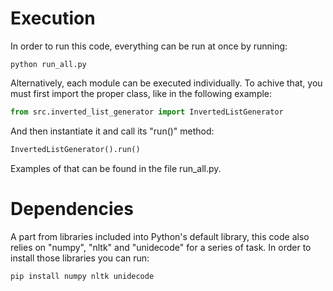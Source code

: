 # Execution

In order to run this code, everything can be run at once by running:

```console
python run_all.py
```

Alternatively, each module can be executed individually. To achive that, you must first import the proper class, like in the following example:

```python
from src.inverted_list_generator import InvertedListGenerator
```

And then instantiate it and call its "run()" method:

```python
InvertedListGenerator().run()
```

Examples of that can be found in the file run_all.py.

# Dependencies

A part from libraries included into Python's default library, this code also relies on "numpy", "nltk" and "unidecode" for a series of task. In order to install those libraries you can run:

```console
pip install numpy nltk unidecode
```


